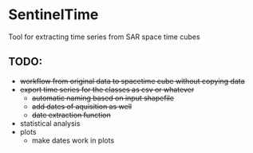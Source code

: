 # SentinelTime

Tool for extracting time series from SAR space time cubes


## TODO:
* ~~workflow from original data to spacetime cube without copying data~~
* ~~export time series for the classes as csv or whatever~~
    * ~~automatic naming based on input shapefile~~
    * ~~add dates of aquisition as well~~
   * ~~date extraction function~~
* statistical analysis
* plots 
    * make dates work in plots
 